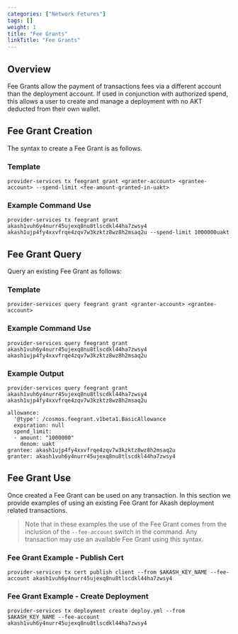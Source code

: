```yaml
---
categories: ["Network Fetures"]
tags: []
weight: 1
title: "Fee Grants"
linkTitle: "Fee Grants"
---
```


## Overview

Fee Grants allow the payment of transactions fees via a different account than the deployment account.  If used in conjunction with authorized spend, this allows a user to create and manage a deployment with no AKT deducted from their own wallet.

## Fee Grant Creation

The syntax to create a Fee Grant is as follows.

### Template

```
provider-services tx feegrant grant <granter-account> <grantee-account> --spend-limit <fee-amount-granted-in-uakt>
```

### Example Command Use

```
provider-services tx feegrant grant akash1vuh6y4nurr45ujexq8nu8tlscdkl44ha7zwsy4 akash1ujp4fy4xxvfrqe4zqv7w3kzktz8wz8h2msaq2u --spend-limit 1000000uakt
```

## Fee Grant Query

Query an existing Fee Grant as follows:

### Template

```
provider-services query feegrant grant <granter-account> <grantee-account>
```

### Example Command Use

```
provider-services query feegrant grant akash1vuh6y4nurr45ujexq8nu8tlscdkl44ha7zwsy4 akash1ujp4fy4xxvfrqe4zqv7w3kzktz8wz8h2msaq2u
```

### Example Output

```
provider-services query feegrant grant akash1vuh6y4nurr45ujexq8nu8tlscdkl44ha7zwsy4 akash1ujp4fy4xxvfrqe4zqv7w3kzktz8wz8h2msaq2u

allowance:
  '@type': /cosmos.feegrant.v1beta1.BasicAllowance
  expiration: null
  spend_limit:
  - amount: "1000000"
    denom: uakt
grantee: akash1ujp4fy4xxvfrqe4zqv7w3kzktz8wz8h2msaq2u
granter: akash1vuh6y4nurr45ujexq8nu8tlscdkl44ha7zwsy4
```

## Fee Grant Use

Once created a Fee Grant can be used on any transaction.  In this section we provide examples of using an existing Fee Grant for Akash deployment related transactions.

> Note that in these examples the use of the Fee Grant comes from the inclusion of the  `--fee-account` switch in the command.  Any transaction may use an available Fee Grant using this syntax.

### Fee Grant Example - Publish Cert

```
provider-services tx cert publish client --from $AKASH_KEY_NAME --fee-account akash1vuh6y4nurr45ujexq8nu8tlscdkl44ha7zwsy4
```

### Fee Grant Example - Create Deployment

```
provider-services tx deployment create deploy.yml --from $AKASH_KEY_NAME --fee-account akash1vuh6y4nurr45ujexq8nu8tlscdkl44ha7zwsy4
```